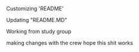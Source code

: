 Customizing 'README'

Updating "README.MD"

Working from study group


making changes with the crew
hope this shit works